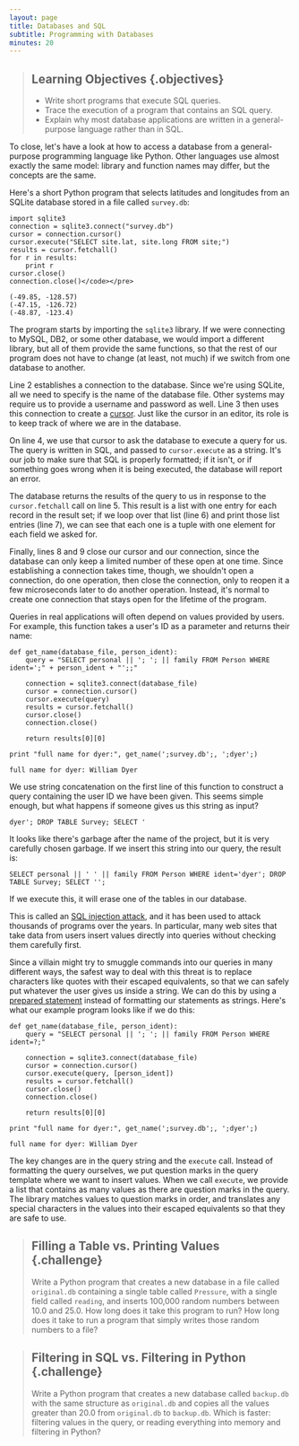 ```yaml
---
layout: page
title: Databases and SQL
subtitle: Programming with Databases
minutes: 20
---
```

> ## Learning Objectives {.objectives}
>
> *   Write short programs that execute SQL queries.
> *   Trace the execution of a program that contains an SQL query.
> *   Explain why most database applications are written in a general-purpose language rather than in SQL.

To close,
let's have a look at how to access a database from
a general-purpose programming language like Python.
Other languages use almost exactly the same model:
library and function names may differ,
but the concepts are the same.

Here's a short Python program that selects latitudes and longitudes
from an SQLite database stored in a file called `survey.db`:

~~~ {.python}
import sqlite3
connection = sqlite3.connect("survey.db")
cursor = connection.cursor()
cursor.execute("SELECT site.lat, site.long FROM site;")
results = cursor.fetchall()
for r in results:
    print r
cursor.close()
connection.close()</code></pre>
~~~
~~~ {.output}
(-49.85, -128.57)
(-47.15, -126.72)
(-48.87, -123.4)
~~~

The program starts by importing the `sqlite3` library.
If we were connecting to MySQL, DB2, or some other database,
we would import a different library,
but all of them provide the same functions,
so that the rest of our program does not have to change
(at least, not much)
if we switch from one database to another.

Line 2 establishes a connection to the database.
Since we're using SQLite,
all we need to specify is the name of the database file.
Other systems may require us to provide a username and password as well.
Line 3 then uses this connection to create a [cursor](reference.html#cursor).
Just like the cursor in an editor,
its role is to keep track of where we are in the database.

On line 4, we use that cursor to ask the database to execute a query for us.
The query is written in SQL,
and passed to `cursor.execute` as a string.
It's our job to make sure that SQL is properly formatted;
if it isn't,
or if something goes wrong when it is being executed,
the database will report an error.

The database returns the results of the query to us
in response to the `cursor.fetchall` call on line 5.
This result is a list with one entry for each record in the result set;
if we loop over that list (line 6) and print those list entries (line 7),
we can see that each one is a tuple
with one element for each field we asked for.

Finally, lines 8 and 9 close our cursor and our connection,
since the database can only keep a limited number of these open at one time.
Since establishing a connection takes time,
though,
we shouldn't open a connection,
do one operation,
then close the connection,
only to reopen it a few microseconds later to do another operation.
Instead,
it's normal to create one connection that stays open for the lifetime of the program.

Queries in real applications will often depend on values provided by users.
For example,
this function takes a user's ID as a parameter and returns their name:

~~~ {.python}
def get_name(database_file, person_ident):
    query = "SELECT personal || '; '; || family FROM Person WHERE ident=';" + person_ident + "';;"

    connection = sqlite3.connect(database_file)
    cursor = connection.cursor()
    cursor.execute(query)
    results = cursor.fetchall()
    cursor.close()
    connection.close()

    return results[0][0]

print "full name for dyer:", get_name(';survey.db';, ';dyer';)
~~~
~~~ {.output}
full name for dyer: William Dyer
~~~

We use string concatenation on the first line of this function
to construct a query containing the user ID we have been given.
This seems simple enough,
but what happens if someone gives us this string as input?

~~~ {.sql}
dyer'; DROP TABLE Survey; SELECT '
~~~

It looks like there's garbage after the name of the project,
but it is very carefully chosen garbage.
If we insert this string into our query,
the result is:

~~~ {.sql}
SELECT personal || ' ' || family FROM Person WHERE ident='dyer'; DROP TABLE Survey; SELECT '';
~~~

If we execute this,
it will erase one of the tables in our database.

This is called an [SQL injection attack](reference.html#sql-injection-attack),
and it has been used to attack thousands of programs over the years.
In particular,
many web sites that take data from users insert values directly into queries
without checking them carefully first.

Since a villain might try to smuggle commands into our queries in many different ways,
the safest way to deal with this threat is
to replace characters like quotes with their escaped equivalents,
so that we can safely put whatever the user gives us inside a string.
We can do this by using a [prepared statement](reference.html#prepared-statement)
instead of formatting our statements as strings.
Here's what our example program looks like if we do this:

~~~ {.python}
def get_name(database_file, person_ident):
    query = "SELECT personal || '; '; || family FROM Person WHERE ident=?;"

    connection = sqlite3.connect(database_file)
    cursor = connection.cursor()
    cursor.execute(query, [person_ident])
    results = cursor.fetchall()
    cursor.close()
    connection.close()

    return results[0][0]

print "full name for dyer:", get_name(';survey.db';, ';dyer';)
~~~
~~~ {.output}
full name for dyer: William Dyer
~~~

The key changes are in the query string and the `execute` call.
Instead of formatting the query ourselves,
we put question marks in the query template where we want to insert values.
When we call `execute`,
we provide a list
that contains as many values as there are question marks in the query.
The library matches values to question marks in order,
and translates any special characters in the values
into their escaped equivalents
so that they are safe to use.

> ## Filling a Table vs. Printing Values {.challenge}
>
> Write a Python program that creates a new database in a file called
> `original.db` containing a single table called `Pressure`, with a
> single field called `reading`, and inserts 100,000 random numbers
> between 10.0 and 25.0.  How long does it take this program to run?
> How long does it take to run a program that simply writes those
> random numbers to a file?

> ## Filtering in SQL vs. Filtering in Python {.challenge}
>
> Write a Python program that creates a new database called
> `backup.db` with the same structure as `original.db` and copies all
> the values greater than 20.0 from `original.db` to `backup.db`.
> Which is faster: filtering values in the query, or reading
> everything into memory and filtering in Python?
